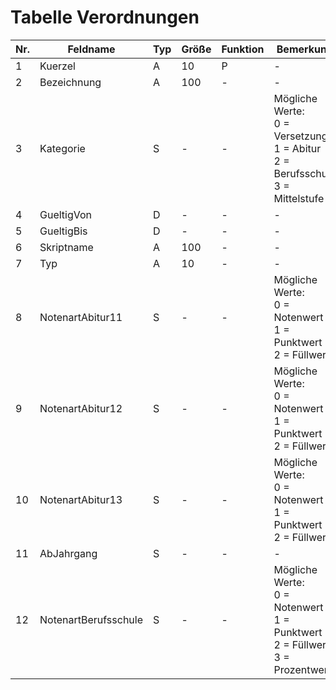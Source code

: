 # Tabelle Verordnungen


Nr.|Feldname|Typ|Größe|Funktion|Bemerkung
--|--|--|--|--|--
1|Kuerzel|A|10|P|-
2|Bezeichnung|A|100|-|-
3|Kategorie|S|-|-|Mögliche Werte:<br/>0 = Versetzung<br/>1 = Abitur<br/>2 = Berufsschule<br/>3 = Mittelstufe
4|GueltigVon|D|-|-|-
5|GueltigBis|D|-|-|-
6|Skriptname|A|100|-|-
7|Typ|A|10|-|-
8|NotenartAbitur11|S|-|-|Mögliche Werte:<br/>0 = Notenwert<br/>1 = Punktwert<br/>2 = Füllwert
9|NotenartAbitur12|S|-|-|Mögliche Werte:<br/>0 = Notenwert<br/>1 = Punktwert<br/>2 = Füllwert
10|NotenartAbitur13|S|-|-|Mögliche Werte:<br/>0 = Notenwert<br/>1 = Punktwert<br/>2 = Füllwert
11|AbJahrgang|S|-|-|-
12|NotenartBerufsschule|S|-|-|Mögliche Werte:<br/>0 = Notenwert<br/>1 = Punktwert<br/>2 = Füllwert<br/>3 = Prozentwert
